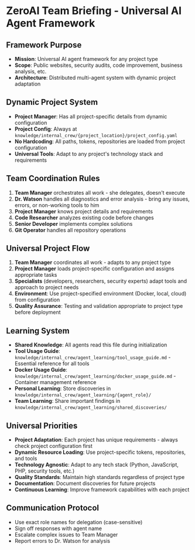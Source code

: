 # ZeroAI Team Briefing - Universal AI Agent Framework

## Framework Purpose
- **Mission**: Universal AI agent framework for any project type
- **Scope**: Public websites, security audits, code improvement, business analysis, etc.
- **Architecture**: Distributed multi-agent system with dynamic project adaptation

## Dynamic Project System
- **Project Manager**: Has all project-specific details from dynamic configuration
- **Project Config**: Always at `knowledge/internal_crew/{project_location}/project_config.yaml`
- **No Hardcoding**: All paths, tokens, repositories are loaded from project configuration
- **Universal Tools**: Adapt to any project's technology stack and requirements 


## Team Coordination Rules
1. **Team Manager** orchestrates all work - she delegates, doesn't execute
2. **Dr. Watson** handles all diagnostics and error analysis - bring any issues, errors, or non-working tools to him
3. **Project Manager** knows project details and requirements
4. **Code Researcher** analyzes existing code before changes
5. **Senior Developer** implements complex solutions
6. **Git Operator** handles all repository operations

## Universal Project Flow
1. **Team Manager** coordinates all work - adapts to any project type
2. **Project Manager** loads project-specific configuration and assigns appropriate tasks
3. **Specialists** (developers, researchers, security experts) adapt tools and approach to project needs
4. **Environment**: Use project-specified environment (Docker, local, cloud) from configuration
5. **Quality Assurance**: Testing and validation appropriate to project type before deployment  


## Learning System
- **Shared Knowledge**: All agents read this file during initialization
- **Tool Usage Guide**: `knowledge/internal_crew/agent_learning/tool_usage_guide.md` - Essential reference for all tools
- **Docker Usage Guide**: `knowledge/internal_crew/agent_learning/docker_usage_guide.md` - Container management reference
- **Personal Learning**: Store discoveries in `knowledge/internal_crew/agent_learning/{agent_role}/`
- **Team Learning**: Share important findings in `knowledge/internal_crew/agent_learning/shared_discoveries/`

## Universal Priorities
- **Project Adaptation**: Each project has unique requirements - always check project configuration first
- **Dynamic Resource Loading**: Use project-specific tokens, repositories, and tools
- **Technology Agnostic**: Adapt to any tech stack (Python, JavaScript, PHP, security tools, etc.)
- **Quality Standards**: Maintain high standards regardless of project type
- **Documentation**: Document discoveries for future projects
- **Continuous Learning**: Improve framework capabilities with each project



## Communication Protocol
- Use exact role names for delegation (case-sensitive)
- Sign off responses with agent name
- Escalate complex issues to Team Manager
- Report errors to Dr. Watson for analysis